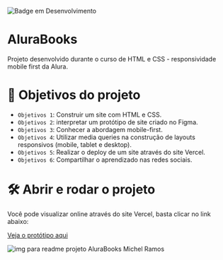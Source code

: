 
![Badge em Desenvolvimento](http://img.shields.io/static/v1?label=STATUS&message=EM%20DESENVOLVIMENTO&color=GREEN&style=for-the-badge)
# AluraBooks
Projeto desenvolvido durante o curso de HTML e CSS - responsividade mobile first da Alura.

# :hammer: Objetivos do projeto

- `Objetivos 1`: Construir um site com HTML e CSS.
- `Objetivos 2`: interpretar um protótipo de site criado no Figma.
- `Objetivos 3`: Conhecer a abordagem mobile-first.
- `Objetivos 4`: Utilizar media queries na construção de layouts responsivos (mobile, tablet e desktop).
- `Objetivos 5`: Realizar o deploy de um site através do site Vercel.
- `Objetivos 6`: Compartilhar o aprendizado nas redes sociais.

# 🛠️ Abrir e rodar o projeto

Você pode visualizar online através do site Vercel, basta clicar no link abaixo:

<a href="https://alura-books-devmramos.vercel.app" target="_blank">Veja o protótipo aqui</a>

![img para readme projeto AluraBooks Michel Ramos](https://user-images.githubusercontent.com/124885387/222939960-fc3d0dc0-18b3-432d-a9ec-5bbdc026f49c.png)
